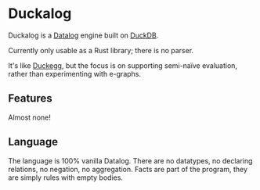 # Duckalog

Duckalog is a [Datalog][datalog] engine built on [DuckDB][duckdb].

Currently only usable as a Rust library; there is no parser.

It's like [Duckegg][duckegg], but the focus is on supporting semi-naïve
evaluation, rather than experimenting with e-graphs.

## Features

Almost none!

## Language

The language is 100% vanilla Datalog. There are no datatypes, no declaring
relations, no negation, no aggregation. Facts are part of the program, they
are simply rules with empty bodies.

[datalog]: https://en.wikipedia.org/wiki/Datalog
[duckdb]: https://duckdb.org/
[duckegg]: https://github.com/philzook58/duckegg